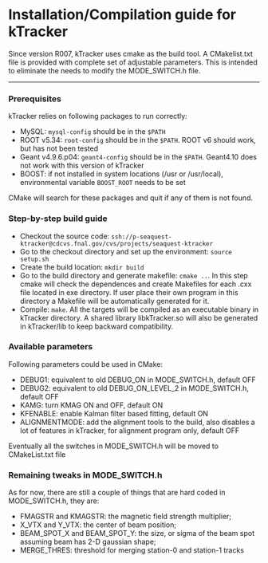 # Installation/Compilation guide for kTracker

Since version R007, kTracker uses cmake as the build tool. A CMakelist.txt file is provided with complete set of adjustable parameters. This is intended to eliminate the needs to modify the MODE_SWITCH.h file.

***

### Prerequisites

kTracker relies on following packages to run correctly:
- MySQL: `mysql-config` should be in the `$PATH`
- ROOT v5.34: `root-config` should be in the `$PATH`. ROOT v6 should work, but has not been tested
- Geant v4.9.6.p04: `geant4-config` should be in the `$PATH`. Geant4.10 does not work with this version of kTracker
- BOOST: if not installed in system locations (/usr or /usr/local), environmental variable `BOOST_ROOT` needs to be set

CMake will search for these packages and quit if any of them is not found.

### Step-by-step build guide

- Checkout the source code: `ssh://p-seaquest-ktracker@cdcvs.fnal.gov/cvs/projects/seaquest-ktracker`
- Go to the checkout directory and set up the environment: `source setup.sh`
- Create the build location: `mkdir build`
- Go to the build directory and generate makefile: `cmake ..`. In this step cmake will check the dependences and create Makefiles for each .cxx file located in exe directory. If user place their own program in this directory a Makefile will be automatically generated for it.
- Compile: `make`. All the targets will be compiled as an executable binary in kTracker directory. A shared library libkTracker.so will also be generated in kTracker/lib to keep backward compatibility.

### Available parameters

Following parameters could be used in CMake:
- DEBUG1: equivalent to old DEBUG_ON in MODE_SWITCH.h, default OFF
- DEBUG2: equivalent to old DEBUG_ON_LEVEL_2 in MODE_SWITCH.h, default OFF
- KAMG: turn KMAG ON and OFF, default ON
- KFENABLE: enable Kalman filter based fitting, default ON
- ALIGNMENTMODE: add the alignment tools to the build, also disables a lot of features in kTracker, for alignment program only, default OFF

Eventually all the switches in MODE_SWITCH.h will be moved to CMakeList.txt file

### Remaining tweaks in MODE_SWITCH.h

As for now, there are still a couple of things that are hard coded in MODE_SWITCH.h, they are:
- FMAGSTR and KMAGSTR: the magnetic field strength multiplier;
- X_VTX and Y_VTX: the center of beam position;
- BEAM_SPOT_X and BEAM_SPOT_Y: the size, or sigma of the beam spot assuming beam has 2-D gaussian shape;
- MERGE_THRES: threshold for merging station-0 and station-1 tracks
